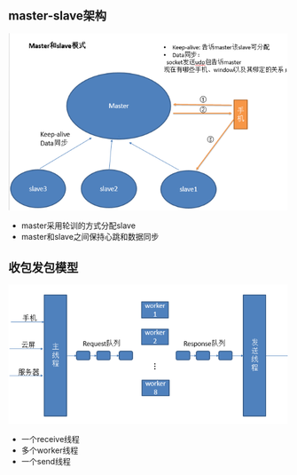 ## master-slave架构

![image](https://github.com/Vincent-syr/UDPServer/blob/main/image/master-slave.png)

- master采用轮训的方式分配slave
- master和slave之间保持心跳和数据同步





## 收包发包模型

![image](https://github.com/Vincent-syr/UDPServer/blob/main/image/send-receive.png)

- 一个receive线程
- 多个worker线程
- 一个send线程









